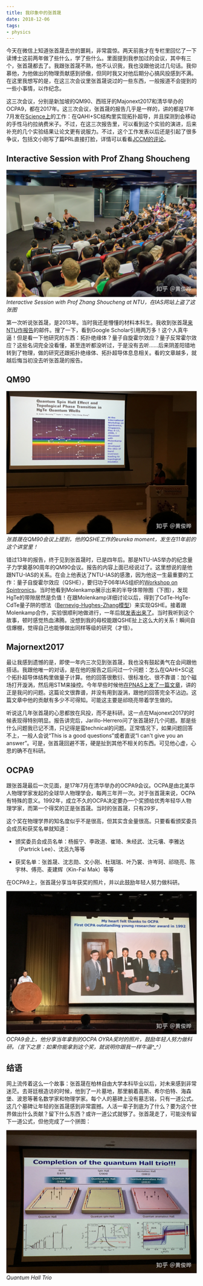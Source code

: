 ```yaml
---
title: 我印象中的张首晟
date: 2018-12-06
tags:
- physics
---
```


今天在微信上知道张首晟去世的噩耗，非常震惊。两天前我才在专栏里回忆了一下读博士这前两年做了些什么，学了些什么。里面提到我参加过的会议，其中有三个，张首晟都去了。我跟张首晟不熟，他不认识我，我也没跟他说过几句话。我仰慕他，为他做出的物理贡献感到骄傲，但同时我又对他后期分心搞风投感到不满。在这里我想写的是，在这三次会议里张首晟说过的一些东西，一般报道不会提到的一些小事情，以作纪念。

这三次会议，分别是新加坡的QM90、西班牙的Majonext2017和清华举办的OCPA9，都在2017年。这三次会议，张首晟的报告几乎是一样的，讲的都是17年7月发在[Science上](https://science.sciencemag.org/content/357/6348/294)的工作：在QAHI+SC结构里实现拓扑超导，并且探测到会移动的手性马约拉纳费米子。不过，在这三次报告里，可以看到这个实验的演进，后来补充的几个实验结果让论文更有说服力。不过，这个工作发表以后还是引起了很多争议，包括文小刚写了篇PRL直接打脸，详情可以看看[JCCM的评论](https://www.condmatjclub.org/?p=3219)。

## Interactive Session with Prof Zhang Shoucheng

![NTU](ntu.jpg)
*Interactive Session with Prof Zhang Shoucheng at NTU，在IAS网站上盗了这张图*

第一次听说张首晟，是2013年。当时我还是懵懂的材料本科生。我收到张首晟[来NTU作报告](https://graphene.nus.edu.sg/interactive-session-with-prof-zhang-shoucheng-at-ntu/)的邮件。搜了一下，看到Google Scholar引用两万多！这个人真牛逼！但是看一下他研究的东西：拓扑绝缘体？量子自旋霍尔效应？量子反常霍尔效应？这些名词完全没看懂，甚至连听都没听过，于是没有去听……后来阴差阳错地转到了物理，做的研究还跟拓扑绝缘体、拓扑超导体息息相关。看的文章越多，就越后悔当初没去听张首晟的报告。

## QM90

![QM90](qm90.jpg)
*张首晟在QM90会议上提到，他的QSHE工作的eureka moment，发生在11年前的这个讲堂里！*

错过13年的报告，终于见到张首晟时，已是四年后。那是NTU-IAS举办的纪念量子力学奠基90周年的QM90会议。报告的内容上面已经说过了。这里想说的是他跟NTU-IAS的关系。在会上他表达了NTU-IAS的感激，因为他这一生最重要的工作：量子自旋霍尔效应（QSHE），要归功于06年IAS组织的[Workshop on Spintronics](https://www.ntu.edu.sg/ias/PastEvents/2006/workshoponspintronics/Pages/default.aspx)。当时他看到Molenkamp展示出来的半导体带隙图（下图），发现HgTe的带隙居然是负值！在跟Molenkamp详细讨论以后，得到了CdTe-HgTe-CdTe量子阱的想法（[Bernevig-Hughes-Zhang模型](https://science.sciencemag.org/content/314/5806/1757)）来实现QSHE。接着跟Molenkamp合作，实验很顺利地做进行，一年后就[发表出来了](https://science.sciencemag.org/content/318/5851/766)。当时我听到这个故事，顿时感觉热血沸腾。没想到我的母校能跟QSHE扯上这么大的关系！瞬间自信爆棚，觉得自己也能够做出同样等级的研究（才怪）。

## Majornext2017

最让我感到遗憾的是，即使一年内三次见到张首晟，我也没有鼓起勇气在会间跟他搭话。我跟他唯一的对话，是在他的报告之后问过一个问题：怎么在QAHI+SC这个拓扑超导体结构里做量子计算。他的回答很敷衍、很标准化、很不靠谱：加个磁场打开漩涡，然后用STM来操控。今年早些时候他[在PNAS上发了一篇文章](https://www.pnas.org/content/115/43/10938.short)，讲的正是我问的问题。这篇论文很靠谱，并没有用到漩涡，跟他的回答完全不沾边。这篇文章中他的贡献有多少不可得知。可能这主要是祁晓亮带着学生做的。

听说这几年张首晟的心思都放在风投，而不是科研。这一点在Majonext2017的时候表现得特别明显。报告讲完后，Jarillo-Herrero问了张首晟好几个问题。那是些什么问题我已记不清，只记得是蛮technical的问题。正常情况下，如果问题回答不上，一般人会说“This is a good questions”或者直说“I can't give you an answer”。可是，张首晟回避不答，硬是扯到其他不相关的东西。可见他心虚，心思的确不在科研。

## OCPA9

跟张首晟最后一次见面，是17年7月在清华举办的OCPA9会议。OCPA是由北美华人物理学家发起的全球华人物理学会，每两三年开一次。对于张首晟来说，OCPA有特殊的意义。1992年，成立不久的OCPA决定要办一个奖颁给优秀年轻华人物理学家，而第一个得奖的正是张首晟。当时的张首晟，只有29岁，

这个奖在物理学界的知名度似乎不是很高，但其实含金量很高。只要看看颁奖委员会成员和获奖名单就知道：

- 颁奖委员会成员名单：杨振宁、李政道、崔琦、朱经武、沈元壤、李雅达（Partrick Lee）、沈呂九等等

- 获奖名单：张首晟、沈志勋、文小刚、杜瑞瑞、叶乃裳、许岑珂、祁晓亮、陈宇林、傅亮、麦建辉（Kin-Fai Mak）等等

在OCPA9上，张首晟分享当年获奖的照片，并以此鼓励年轻人努力做科研。

![OCPA9](ocpa9.jpg)
*OCPA9会上，他分享当年拿到的OCPA OYRA奖时的照片，鼓励年轻人努力做科研。（言下之意：如果你能拿到这个奖，就说明你跟我一样牛逼^_^）*

## 结语

网上流传着这么一个故事：张首晟在柏林自由大学本科毕业以后，对未来感到非常迷茫。去哥廷根造访的时候，他到了一片墓地，那里躺着高斯、希尔伯特、海森堡、波恩等著名数学家和物理学家。每个人的墓碑上没有墓志铭，只有一道公式。这几个墓碑让年轻的张首晟感到非常震撼。人活一辈子到底为了什么？要为这个世界做出什么贡献？留下什么东西？或许一道公式就够了。张首晟走了，可能没有留下一道公式，但他完成了一个拼图：

![Quantum Hall Trio](quantum_hall_trio.jpg)
*Quantum Hall Trio*
